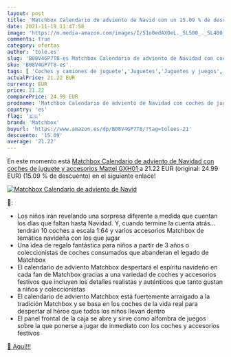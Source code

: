 ```yaml
---
layout: post
title: 'Matchbox Calendario de adviento de Navid con un 15.09 % de descuento'
date: 2021-11-19 11:47:58
image: 'https://m.media-amazon.com/images/I/51o0edAXOeL._SL500_._SL400_.jpg'
comments: true
category: ofertas
author: 'tole.es'
slug: 'B08V4GP7T8-es Matchbox Calendario de adviento de Navidad con coches de...'
sku: 'B08V4GP7T8-es'
tags: [ 'Coches y camiones de juguete','Juguetes','Juguetes y juegos','Vehículos de juguete para niños','adviento','matchbox','navidad', ]
actualPrice: 21.22 EUR
currency: EUR
price: 21.22
comparePrice: 24.99 EUR
prodname: 'Matchbox Calendario de adviento de Navidad con coches de juguete y accesorios  Mattel GXH01 '
country: 'es'
flag: '🇪🇸'
brand: 'Matchbox'
buyurl: 'https://www.amazon.es/dp/B08V4GP7T8/?tag=tolees-21'
descuento: '15.09'
average: '21.22'
---
```


En este momento está [Matchbox Calendario de adviento de Navidad con coches de juguete y accesorios  Mattel GXH01 ](https://www.amazon.es/dp/B08V4GP7T8/?tag=tolees-21) a 21.22 EUR (original: 24.99 EUR) (15.09 %  de descuento) en el siguiente enlace!

[![Matchbox Calendario de adviento de Navid](https://m.media-amazon.com/images/I/51o0edAXOeL._SL500_._SL400_.jpg)](https://www.amazon.es/dp/B08V4GP7T8/?tag=tolees-21)

🔎:

- Los niños irán revelando una sorpresa diferente a medida que cuentan los días que faltan hasta Navidad. Y, cuando termine la cuenta atrás… tendrán 10 coches a escala 1:64 y varios accesorios Matchbox de temática navideña con los que jugar
- Una idea de regalo fantástica para niños a partir de 3 años o coleccionistas de coches consumados que abanderan el legado de Matchbox
- El calendario de adviento Matchbox despertará el espíritu navideño en cada fan de Matchbox gracias a una variedad de coches y accesorios festivos que incluyen los detalles realistas y auténticos que tanto gustan a niños y coleccionistas
- El calendario de adviento Matchbox está fuertemente arraigado a la tradición Matchbox y se basa en los coches de la vida real para despertar al héroe que todos los niños llevan dentro
- El panel frontal de la caja se abre y sirve como alfombra de juegos sobre la que ponerse a jugar de inmediato con los coches y accesorios festivos

[🛒 Aquí!!!](https://www.amazon.es/dp/B08V4GP7T8/?tag=tolees-21)
